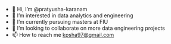 - 👋 Hi, I’m @pratyusha-karanam
- 👀 I’m interested in data analytics and engineering
- 🌱 I’m currently pursuing masters at FIU
- 💞️ I’m looking to collaborate on more data engineering projects
- 📫 How to reach me kpsha97@gmail.com

<!---
pratyusha-karanam/pratyusha-karanam is a ✨ special ✨ repository because its `README.md` (this file) appears on your GitHub profile.
You can click the Preview link to take a look at your changes.
--->
